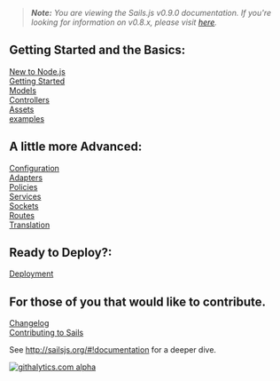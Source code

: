 > _**Note:** You are viewing the Sails.js v0.9.0 documentation.  If you're looking for information on v0.8.x, please visit [here](http://08x.sailsjs.org)._

<!--
Building Your Own Adapters
Controllers
Database Support
examples
Guide: Login Example
Guide: Passport auth example
Guide: Sockets
Home
Models
Policies
Routes
Services
Views
What Is Sails
-->
## Getting Started and the Basics:

[New to Node.js](https://github.com/balderdashy/sails-wiki/blob/0.9/new-to-nodejs.md)  
[Getting Started](/getting-started.md)  
[Models](/models.md)  
[Controllers](/controllers.md)  
[Assets](/assets.md)  
[examples](/examples.md)  

## A little more Advanced:

[Configuration](/configuration.md)  
[Adapters](/api.adapter-interface.md)  
[Policies](/policies.md)  
[Services](/services.md)  
[Sockets](/sockets.md)  
[Routes](/routes.md)  
[Translation](/translation.md)

## Ready to Deploy?:

[Deployment](/deployment.md)  

## For those of you that would like to contribute.

[Changelog](/changelog.md)  
[Contributing to Sails](/Contributing-to-Sails.md)  

See http://sailsjs.org/#!documentation for a deeper dive.

[![githalytics.com alpha](https://cruel-carlota.pagodabox.com/8acf2fc2ca0aca8a3018e355ad776ed7 "githalytics.com")](http://githalytics.com/balderdashy/sails/wiki/home)
